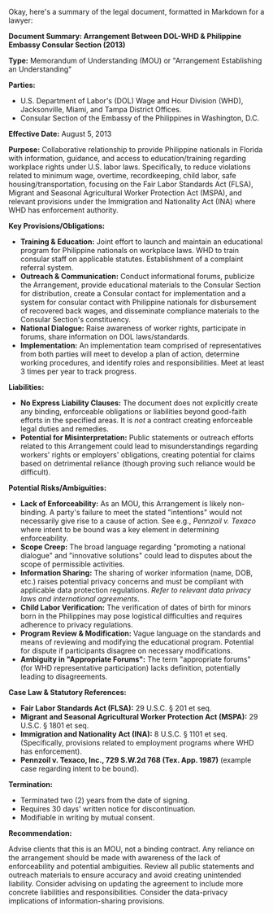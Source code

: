 Okay, here's a summary of the legal document, formatted in Markdown for a lawyer:

**Document Summary: Arrangement Between DOL-WHD & Philippine Embassy Consular Section (2013)**

**Type:** Memorandum of Understanding (MOU) or "Arrangement Establishing an Understanding"

**Parties:**

*   U.S. Department of Labor's (DOL) Wage and Hour Division (WHD), Jacksonville, Miami, and Tampa District Offices.
*   Consular Section of the Embassy of the Philippines in Washington, D.C.

**Effective Date:** August 5, 2013

**Purpose:** Collaborative relationship to provide Philippine nationals in Florida with information, guidance, and access to education/training regarding workplace rights under U.S. labor laws. Specifically, to reduce violations related to minimum wage, overtime, recordkeeping, child labor, safe housing/transportation, focusing on the Fair Labor Standards Act (FLSA), Migrant and Seasonal Agricultural Worker Protection Act (MSPA), and relevant provisions under the Immigration and Nationality Act (INA) where WHD has enforcement authority.

**Key Provisions/Obligations:**

*   **Training & Education:** Joint effort to launch and maintain an educational program for Philippine nationals on workplace laws. WHD to train consular staff on applicable statutes. Establishment of a complaint referral system.
*   **Outreach & Communication:** Conduct informational forums, publicize the Arrangement, provide educational materials to the Consular Section for distribution, create a Consular contact for implementation and a system for consular contact with Philippine nationals for disbursement of recovered back wages, and disseminate compliance materials to the Consular Section's constituency.
*   **National Dialogue:** Raise awareness of worker rights, participate in forums, share information on DOL laws/standards.
*   **Implementation:** An implementation team comprised of representatives from both parties will meet to develop a plan of action, determine working procedures, and identify roles and responsibilities. Meet at least 3 times per year to track progress.

**Liabilities:**

*   **No Express Liability Clauses:** The document does not explicitly create any binding, enforceable obligations or liabilities beyond good-faith efforts in the specified areas. It is *not* a contract creating enforceable legal duties and remedies.
*   **Potential for Misinterpretation:** Public statements or outreach efforts related to this Arrangement could lead to misunderstandings regarding workers' rights or employers' obligations, creating potential for claims based on detrimental reliance (though proving such reliance would be difficult).

**Potential Risks/Ambiguities:**

*   **Lack of Enforceability:** As an MOU, this Arrangement is likely non-binding. A party's failure to meet the stated "intentions" would not necessarily give rise to a cause of action. See e.g., *Pennzoil v. Texaco* where intent to be bound was a key element in determining enforceability.
*   **Scope Creep:** The broad language regarding "promoting a national dialogue" and "innovative solutions" could lead to disputes about the scope of permissible activities.
*   **Information Sharing:** The sharing of worker information (name, DOB, etc.) raises potential privacy concerns and must be compliant with applicable data protection regulations. *Refer to relevant data privacy laws and international agreements*.
*   **Child Labor Verification:** The verification of dates of birth for minors born in the Philippines may pose logistical difficulties and requires adherence to privacy regulations.
*   **Program Review & Modification:** Vague language on the standards and means of reviewing and modifying the educational program. Potential for dispute if participants disagree on necessary modifications.
*   **Ambiguity in "Appropriate Forums":** The term "appropriate forums" (for WHD representative participation) lacks definition, potentially leading to disagreements.

**Case Law & Statutory References:**

*   **Fair Labor Standards Act (FLSA):** 29 U.S.C. § 201 et seq.
*   **Migrant and Seasonal Agricultural Worker Protection Act (MSPA):** 29 U.S.C. § 1801 et seq.
*   **Immigration and Nationality Act (INA):** 8 U.S.C. § 1101 et seq. (Specifically, provisions related to employment programs where WHD has enforcement).
*   **Pennzoil v. Texaco, Inc., 729 S.W.2d 768 (Tex. App. 1987)** (example case regarding intent to be bound).

**Termination:**

*   Terminated two (2) years from the date of signing.
*   Requires 30 days' written notice for discontinuation.
*   Modifiable in writing by mutual consent.

**Recommendation:**

Advise clients that this is an MOU, not a binding contract. Any reliance on the arrangement should be made with awareness of the lack of enforceability and potential ambiguities. Review all public statements and outreach materials to ensure accuracy and avoid creating unintended liability. Consider advising on updating the agreement to include more concrete liabilities and responsibilities. Consider the data-privacy implications of information-sharing provisions.
